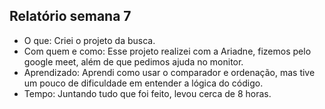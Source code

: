 ## Relatório semana 7

- O que: Criei o projeto da busca.
- Com quem e como: Esse projeto realizei com a Ariadne, fizemos pelo google meet, além de que pedimos ajuda no monitor.
- Aprendizado: Aprendi como usar o comparador e ordenação, mas tive um pouco de dificuldade em entender a lógica do código.
- Tempo: Juntando tudo que foi feito, levou cerca de 8 horas.
